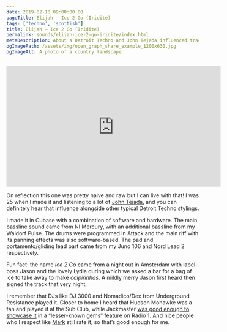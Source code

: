 ```yaml
---
date: 2019-02-10 09:00:00.00
pageTitle: Elijah – Ice 2 Go (Iridite)
tags: ['techno', 'scottish']
title: Elijah – Ice 2 Go (Iridite)
permalink: sounds/elijah-ice-2-go-iridite/index.html
metaDescription: About a Detroit Techno and John Tejada influenced track I made when I was 25
ogImagePath: /assets/img/open_graph_share_example_1200x630.jpg
ogImageAlt: A photo of a country landscape
---
```


<div class="aspect-ratio-wide">
  <!-- retain width and height attributes as a baseline before progressively enhancing -->
  <iframe loading="lazy" width="560" height="315" src="https://www.youtube.com/embed/jYojCT6F_fs" frameborder="0" allow="accelerometer; autoplay; encrypted-media; gyroscope; picture-in-picture" allowfullscreen></iframe>
</div>

On reflection this one was pretty naive and raw but I can live with that! I was 25 when I made it and listening to a lot of [John Tejada](https://youtu.be/ZmJhs20Wkog), and you can definitely hear that influence alongside other typical Detroit Techno stylings.

I made it in Cubase with a combination of software and hardware. The main bassline sound came from NI Mercury, with an additional bassline from my Waldorf Pulse. The drums were programmed in Attack and the main riff with its panning effects was also software-based. The pad and portamento/gliding lead part came from my Juno 106 and Nord Lead 2 respectively.

Fun fact: the name _Ice 2 Go_ came from a night out in Amsterdam with label-boss Jason and the lovely Lydia during which we asked a bar for a bag of ice to take away to make _caipirinhas_. A mildly merry Jason first heard then signed the track that very night.

I remember that DJs like DJ 3000 and Nomadico/Dex from Underground Resistance played it. Closer to home I heard that Hudson Mohawke was a fan and played it at the Sub Club, while Jackmaster [was good enough to showcase it](https://www.bbc.co.uk/music/tracks/n3zwc4) in a “lesser-known gems” feature on Radio 1. And nice people who I respect like [Mark](https://twitter.com/mthrmrk) still rate it, so that’s good enough for me.
